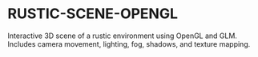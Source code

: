 # RUSTIC-SCENE-OPENGL
Interactive 3D scene of a rustic environment using OpenGL and GLM. Includes camera movement, lighting, fog, shadows, and texture mapping.
